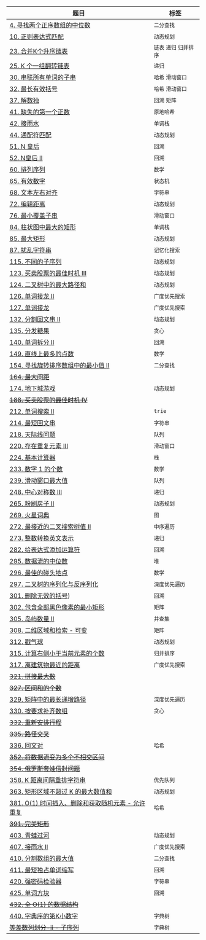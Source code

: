| 题目                                                                                                                                    | 标签                |
|---------------------------------------------------------------------------------------------------------------------------------------|-------------------|
| [4. 寻找两个正序数组的中位数](src/median-of-two-sorted-arrays/median-of-two-sorted-arrays.md)                                                     | `二分查找`            |
| [10. 正则表达式匹配](src/regular-expression-matching/regular-expression-matching.md)                                                         | `动态规划`            |
| [23. 合并K个升序链表](src/merge-k-sorted-lists/merge-k-sorted-lists.md)                                                                      | `链表` `递归`  `归并排序` |
| [25. K 个一组翻转链表](src/reverse-nodes-in-k-group/reverse-nodes-in-k-group.md)                                                             | `递归`              |
| [30. 串联所有单词的子串](src/substring-with-concatenation-of-all-words/substring-with-concatenation-of-all-words.md)                           | `哈希` `滑动窗口`       |
| [32. 最长有效括号](src/longest-valid-parentheses/longest-valid-parentheses.md)                                                              | `哈希` `滑动窗口`       |
| [37. 解数独](src/sudoku-solver/sudoku-solver.md)                                                                                         | `回溯` `矩阵`         |
| [41. 缺失的第一个正数](src/first-missing-positive/first-missing-positive.md)                                                                  | `原地哈希`            |
| [42. 接雨水](src/trapping-rain-water/trapping-rain-water.md)                                                                             | `单调栈`             |
| [44. 通配符匹配](src/wildcard-matching/wildcard-matching.md)                                                                               | `动态规划`            |
| [51. N 皇后](src/n-queens/n-queens.md)                                                                                                  | `回溯`              |
| [52. N皇后 II](src/n-queens-ii/n-queens-ii.md)                                                                                          | `回溯`              |
| [60. 排列序列](src/permutation-sequence/permutation-sequence.md)                                                                          | `数学`              |
| [65. 有效数字](src/valid-number/valid-number.md)                                                                                          | `状态机`             |
| [68. 文本左右对齐](src/text-justification/text-justification.md)                                                                            | `字符串`             |
| [72. 编辑距离](src/edit-distance/edit-distance.md)                                                                                        | `动态规划`            |
| [76. 最小覆盖子串](src/minimum-window-substring/minimum-window-substring.md)                                                                | `滑动窗口`            |
| [84. 柱状图中最大的矩形](src/largest-rectangle-in-histogram/largest-rectangle-in-histogram.md)                                                 | `单调栈`             |
| [85. 最大矩形](src/maximal-rectangle/maximal-rectangle.md)                                                                                | `动态规划`            |
| [87. 扰乱字符串](src/scramble-string/scramble-string.md)                                                                                   | `记忆化搜索`           |
| [115. 不同的子序列](src/distinct-subsequences/distinct-subsequences.md)                                                                     | `动态规划`            |
| [123. 买卖股票的最佳时机 III](src/best-time-to-buy-and-sell-stock-iii/best-time-to-buy-and-sell-stock-iii.md)                                  | `动态规划`            |
| [124. 二叉树中的最大路径和](src/binary-tree-maximum-path-sum/binary-tree-maximum-path-sum.md)                                                   | `动态规划`            |
| [126. 单词接龙 II](src/word-ladder-ii/word-ladder-ii.md)                                                                                  | `广度优先搜索`          |
| [127. 单词接龙](src/word-ladder/word-ladder.md)                                                                                           | `广度优先搜索`          |
| [132. 分割回文串 II](src/palindrome-partitioning-ii/palindrome-partitioning-ii.md)                                                         | `动态规划`            |
| [135. 分发糖果](src/candy/candy.md)                                                                                                       | `贪心`              |
| [140. 单词拆分 II](src/word-break-ii/word-break-ii.md)                                                                                    | `回溯`              |
| [149. 直线上最多的点数](src/max-points-on-a-line/max-points-on-a-line.md)                                                                     | `数学`              |
| [154. 寻找旋转排序数组中的最小值 II](src/find-minimum-in-rotated-sorted-array-ii/find-minimum-in-rotated-sorted-array-ii.md)                       | `二分查找`            |
| [~~164. 最大间距~~](src/maximum-gap/maximum-gap.md)                                                                                       |                   |
| [174. 地下城游戏](src/dungeon-game/dungeon-game.md)                                                                                        | `动态规划`            |
| [~~188. 买卖股票的最佳时机 IV~~](src/best-time-to-buy-and-sell-stock-iv/best-time-to-buy-and-sell-stock-iv.md)                                 |                   |
| [212. 单词搜索 II](src/word-search-ii/word-search-ii.md)                                                                                  | `trie`            |
| [214. 最短回文串](src/shortest-palindrome/shortest-palindrome.md)                                                                          | `字符串`             |
| [218. 天际线问题](src/the-skyline-problem/the-skyline-problem.md)                                                                          | `队列`              |
| [220. 存在重复元素 III](src/contains-duplicate-iii/contains-duplicate-iii.md)                                                               | `滑动窗口`            |
| [224. 基本计算器](src/basic-calculator/basic-calculator.md)                                                                                | `栈`               |
| [233. 数字 1 的个数](src/number-of-digit-one/number-of-digit-one.md)                                                                       | `数学`              |
| [239. 滑动窗口最大值](src/sliding-window-maximum/sliding-window-maximum.md)                                                                  | `队列`              |
| [248. 中心对称数 III](src/strobogrammatic-number-iii/strobogrammatic-number-iii.md)                                                        | `递归`              |
| [265. 粉刷房子 II](src/paint-house-ii/paint-house-ii.md)                                                                                  | `动态规划`            |
| [269. 火星词典](src/alien-dictionary/alien-dictionary.md)                                                                                 | `图`               |
| [272. 最接近的二叉搜索树值 II](src/closest-binary-search-tree-value-ii/closest-binary-search-tree-value-ii.md)                                  | `中序遍历`            |
| [273. 整数转换英文表示](src/integer-to-english-words/integer-to-english-words.md)                                                             | `递归`              |
| [282. 给表达式添加运算符](src/expression-add-operators/expression-add-operators.md)                                                            | `回溯`              |
| [295. 数据流的中位数](src/find-median-from-data-stream/find-median-from-data-stream.md)                                                      | `堆`               |
| [296. 最佳的碰头地点](src/best-meeting-point/best-meeting-point.md)                                                                          | `数学`              |
| [297. 二叉树的序列化与反序列化](src/serialize-and-deserialize-binary-tree/serialize-and-deserialize-binary-tree.md)                               | `深度优先遍历`          |
| [301. 删除无效的括号](src/remove-invalid-parentheses/remove-invalid-parentheses.md))                                                         | `回溯`              |
| [302. 包含全部黑色像素的最小矩形](src/smallest-rectangle-enclosing-black-pixels/smallest-rectangle-enclosing-black-pixels.md)                      | `矩阵`              |
| [305. 岛屿数量 II](src/number-of-islands-ii/number-of-islands-ii.md)                                                                      | `并查集`             |
| [308. 二维区域和检索 - 可变](src/range-sum-query-2d-mutable/range-sum-query-2d-mutable.md)                                                     | `矩阵`              |
| [312. 戳气球](src/burst-balloons/burst-balloons.md)                                                                                      | `动态规划`            |
| [315. 计算右侧小于当前元素的个数](src/count-of-smaller-numbers-after-self/count-of-smaller-numbers-after-self.md)                                  | `归并排序`            |
| [317. 离建筑物最近的距离](src/shortest-distance-from-all-buildings/shortest-distance-from-all-buildings.md)                                    | `广度优先搜索`          |
| [~~321. 拼接最大数~~](src/create-maximum-number/create-maximum-number.md)                                                                  |                   |
| [~~327. 区间和的个数~~](src/count-of-range-sum/count-of-range-sum.md)                                                                       |                   |
| [329. 矩阵中的最长递增路径](src/longest-increasing-path-in-a-matrix/longest-increasing-path-in-a-matrix.md)                                     | `深度优先遍历`          |
| [330. 按要求补齐数组](src/patching-array/patching-array.md)                                                                                  | `贪心`              |
| [~~332. 重新安排行程~~](src/reconstruct-itinerary/reconstruct-itinerary.md)                                                                 |                   |
| [~~335. 路径交叉~~](src/self-crossing/self-crossing.md)                                                                                   |                   |
| [336. 回文对](src/palindrome-pairs/palindrome-pairs.md)                                                                                  | `哈希`              |
| [~~352. 将数据流变为多个不相交区间~~](src/data-stream-as-disjoint-intervals/data-stream-as-disjoint-intervals.md)                                  |                   |
| [~~354. 俄罗斯套娃信封问题~~](src/russian-doll-envelopes/russian-doll-envelopes.md)                                                            |                   |
| [358. K 距离间隔重排字符串](src/rearrange-string-k-distance-apart/rearrange-string-k-distance-apart.md)                                        | `优先队列`            |
| [363. 矩形区域不超过 K 的最大数值和](src/max-sum-of-rectangle-no-larger-than-k/max-sum-of-rectangle-no-larger-than-k.md)                           | `动态规划`            |
| [381. O(1) 时间插入、删除和获取随机元素 - 允许重复](src/insert-delete-getrandom-o1-duplicates-allowed/insert-delete-getrandom-o1-duplicates-allowed.md) | `哈希`              |
| [~~391. 完美矩形~~](src/perfect-rectangle/perfect-rectangle.md)                                                                           |                   |
| [403. 青蛙过河](src/frog-jump/frog-jump.md)                                                                                               | `动态规划`            |
| [407. 接雨水 II](src/trapping-rain-water-ii/trapping-rain-water-ii.md)                                                                   | `广度优先搜索`          |
| [410. 分割数组的最大值](src/split-array-largest-sum/split-array-largest-sum.md)                                                               | `二分查找`            |
| [411. 最短独占单词缩写](src/minimum-unique-word-abbreviation/minimum-unique-word-abbreviation.md)                                             | `回溯`              |
| [420. 强密码检验器](src/strong-password-checker/strong-password-checker.md)                                                                 | `字符串`             |
| [425. 单词方块](src/word-squares/word-squares.md)                                                                                         | `回溯`              |
| [~~432. 全 O(1) 的数据结构~~](src/all-oone-data-structure/all-oone-data-structure.md)                                                       |                   |
| [440. 字典序的第K小数字](src/k-th-smallest-in-lexicographical-order/k-th-smallest-in-lexicographical-order.md)                                | `字典树`             |
| [~~等差数列划分-ii - 子序列~~](src/arithmetic-slices-ii-subsequence/arithmetic-slices-ii-subsequence.md)                                       | `字典树`             |
